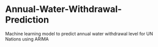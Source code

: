 # Annual-Water-Withdrawal-Prediction
Machine learning model to predict annual water withdrawal level for UN Nations using ARIMA
